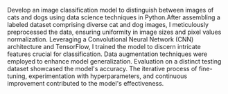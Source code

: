 Develop an image classification model to distinguish between images of cats and dogs using data science techniques in Python.After assembling a labeled dataset comprising diverse cat and dog images, I meticulously preprocessed the data, ensuring uniformity in image sizes and pixel values normalization. Leveraging a Convolutional Neural Network (CNN) architecture and TensorFlow, I trained the model to discern intricate features crucial for classification. Data augmentation techniques were employed to enhance model generalization. Evaluation on a distinct testing dataset showcased the model's accuracy. The iterative process of fine-tuning, experimentation with hyperparameters, and continuous improvement contributed to the model's effectiveness.
